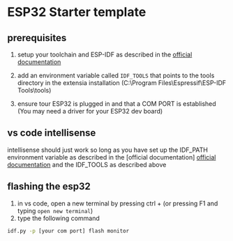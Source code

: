 # ESP32 Starter template

## prerequisites

1. setup your toolchain and ESP-IDF as described in the [official documentation](https://docs.espressif.com/projects/esp-idf/en/latest/get-started/#step-1-set-up-the-toolchain)

2. add an environment variable called `IDF_TOOLS` that points to the tools directory in the extensia  installation (C:\Program Files\Espressif\ESP-IDF Tools\tools)
   
3. ensure tour ESP32 is plugged in and that a COM PORT is established (You may need a driver for your ESP32 dev board)

## vs code intellisense

intellisense should just work so long as you have set up the IDF_PATH environment variable as described in the [official documentation] [official documentation](https://docs.espressif.com/projects/esp-idf/en/latest/get-started/#step-1-set-up-the-toolchain) and the IDF_TOOLS as described above

## flashing the esp32

1. in vs code, open a new terminal by pressing ctrl + (or pressing F1 and typing `open new terminal`)
2. type the following command

```bash
idf.py -p [your com port] flash monitor
